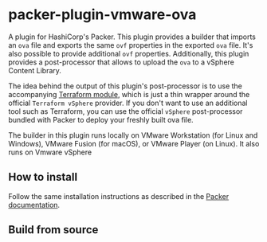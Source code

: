 # packer-plugin-vmware-ova
A plugin for HashiCorp's Packer.
This plugin provides a builder that imports an `ova` file and exports the same `ovf`
properties in the exported `ova` file. It's also possible to provide additional `ovf` properties.
Additionally, this plugin provides a post-processor that allows to upload the `ova` to a vSphere Content Library.

The idea behind the output of this plugin's post-processor is to use the accompanying
[Terraform module](https://github.com/artpropp/terraform-vsphere-content-library), which is just a thin wrapper around the 
official `Terraform vSphere` provider.
If you don't want to use an additional tool such as Terraform, you can use the  official `vSphere` post-processor
bundled with Packer to deploy your freshly built ova file.

The builder in this plugin runs locally on VMware Workstation (for Linux and Windows), VMware Fusion (for macOS),
or VMware Player (on Linux). It also runs on Vmware vSphere

## How to install
Follow the same installation instructions as described in the
[Packer documentation](https://www.packer.io/docs/extending/plugins#installing-plugins).


## Build from source